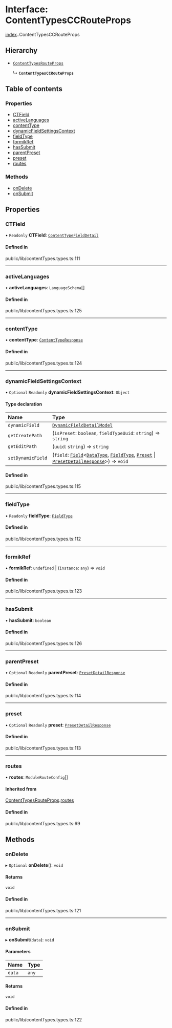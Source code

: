 # Interface: ContentTypesCCRouteProps

[index](../wiki/index).[<internal>](../wiki/index.%3Cinternal%3E).ContentTypesCCRouteProps

## Hierarchy

- [`ContentTypesRouteProps`](../wiki/index.%3Cinternal%3E.ContentTypesRouteProps)

  ↳ **`ContentTypesCCRouteProps`**

## Table of contents

### Properties

- [CTField](../wiki/index.%3Cinternal%3E.ContentTypesCCRouteProps#ctfield)
- [activeLanguages](../wiki/index.%3Cinternal%3E.ContentTypesCCRouteProps#activelanguages)
- [contentType](../wiki/index.%3Cinternal%3E.ContentTypesCCRouteProps#contenttype)
- [dynamicFieldSettingsContext](../wiki/index.%3Cinternal%3E.ContentTypesCCRouteProps#dynamicfieldsettingscontext)
- [fieldType](../wiki/index.%3Cinternal%3E.ContentTypesCCRouteProps#fieldtype)
- [formikRef](../wiki/index.%3Cinternal%3E.ContentTypesCCRouteProps#formikref)
- [hasSubmit](../wiki/index.%3Cinternal%3E.ContentTypesCCRouteProps#hassubmit)
- [parentPreset](../wiki/index.%3Cinternal%3E.ContentTypesCCRouteProps#parentpreset)
- [preset](../wiki/index.%3Cinternal%3E.ContentTypesCCRouteProps#preset)
- [routes](../wiki/index.%3Cinternal%3E.ContentTypesCCRouteProps#routes)

### Methods

- [onDelete](../wiki/index.%3Cinternal%3E.ContentTypesCCRouteProps#ondelete)
- [onSubmit](../wiki/index.%3Cinternal%3E.ContentTypesCCRouteProps#onsubmit)

## Properties

### CTField

• `Readonly` **CTField**: [`ContentTypeFieldDetail`](../wiki/index.%3Cinternal%3E#contenttypefielddetail)

#### Defined in

public/lib/contentTypes.types.ts:111

___

### activeLanguages

• **activeLanguages**: `LanguageSchema`[]

#### Defined in

public/lib/contentTypes.types.ts:125

___

### contentType

• **contentType**: [`ContentTypeResponse`](../wiki/index.%3Cinternal%3E.ContentTypeResponse)

#### Defined in

public/lib/contentTypes.types.ts:124

___

### dynamicFieldSettingsContext

• `Optional` `Readonly` **dynamicFieldSettingsContext**: `Object`

#### Type declaration

| Name | Type |
| :------ | :------ |
| `dynamicField` | [`DynamicFieldDetailModel`](../wiki/index.%3Cinternal%3E#dynamicfielddetailmodel) |
| `getCreatePath` | (`isPreset`: `boolean`, `fieldTypeUuid`: `string`) => `string` |
| `getEditPath` | (`uuid`: `string`) => `string` |
| `setDynamicField` | (`field`: [`Field`](../wiki/index.Field)<[`DataType`](../wiki/index.%3Cinternal%3E.DataType), [`FieldType`](../wiki/index.%3Cinternal%3E.FieldType), [`Preset`](../wiki/index.%3Cinternal%3E#preset) \| [`PresetDetailResponse`](../wiki/index.%3Cinternal%3E#presetdetailresponse)\>) => `void` |

#### Defined in

public/lib/contentTypes.types.ts:115

___

### fieldType

• `Readonly` **fieldType**: [`FieldType`](../wiki/index.%3Cinternal%3E.FieldType)

#### Defined in

public/lib/contentTypes.types.ts:112

___

### formikRef

• **formikRef**: `undefined` \| (`instance`: `any`) => `void`

#### Defined in

public/lib/contentTypes.types.ts:123

___

### hasSubmit

• **hasSubmit**: `boolean`

#### Defined in

public/lib/contentTypes.types.ts:126

___

### parentPreset

• `Optional` `Readonly` **parentPreset**: [`PresetDetailResponse`](../wiki/index.%3Cinternal%3E#presetdetailresponse)

#### Defined in

public/lib/contentTypes.types.ts:114

___

### preset

• `Optional` `Readonly` **preset**: [`PresetDetailResponse`](../wiki/index.%3Cinternal%3E#presetdetailresponse)

#### Defined in

public/lib/contentTypes.types.ts:113

___

### routes

• **routes**: `ModuleRouteConfig`[]

#### Inherited from

[ContentTypesRouteProps](../wiki/index.%3Cinternal%3E.ContentTypesRouteProps).[routes](../wiki/index.%3Cinternal%3E.ContentTypesRouteProps#routes)

#### Defined in

public/lib/contentTypes.types.ts:69

## Methods

### onDelete

▸ `Optional` **onDelete**(): `void`

#### Returns

`void`

#### Defined in

public/lib/contentTypes.types.ts:121

___

### onSubmit

▸ **onSubmit**(`data`): `void`

#### Parameters

| Name | Type |
| :------ | :------ |
| `data` | `any` |

#### Returns

`void`

#### Defined in

public/lib/contentTypes.types.ts:122
